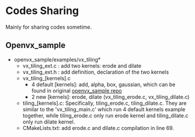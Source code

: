 # Codes Sharing

Mainly for sharing codes sometime. 

## Openvx_sample

* openvx_sample/examples/vx\_tiling*
  * vx\_tiling\_ext.c : add two kernels: erode and dilate
  * vx\_tiling\_ext.h : add definition, declaration of the two kernels
  * vx\_tiling_[kernels].c 
      * 4 default [kernels]: add, alpha, box, gaussian, which can be found in original [openvx\_sample repo](https://github.com/xiaoyanzhuo/openvx_sample/tree/master/examples)
      * 2 new [kernels]: erode, dilate (vx\_tiling\_erode.c, vx\_tiling\_dilate.c)
  * tiling\_[kernels].c: Specifically, tiling\_erode.c, tiling\_dilate.c. They are similar to the 'vx\_tiling_main.c' which run 4 default kernels example together, while tiling\_erode.c only run erode kernel and tiling\_dilate.c only run dilate kernel.
  * CMakeLists.txt: add erode.c and dilate.c compilation in line 69.

